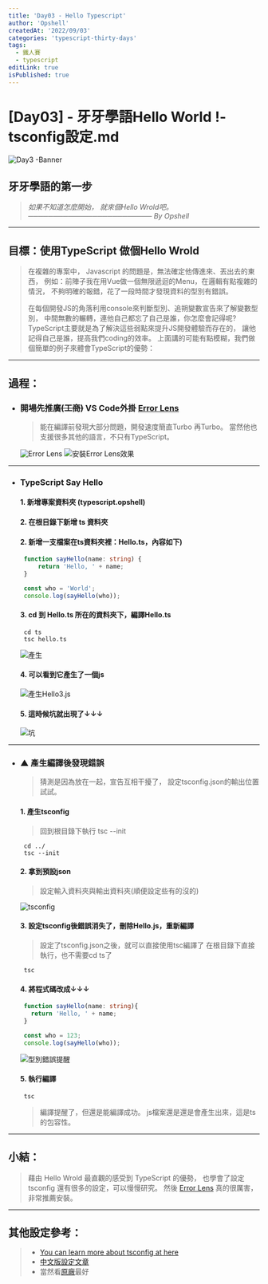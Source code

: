 ```yaml
---
title: 'Day03 - Hello Typescript'
author: 'Opshell'
createdAt: '2022/09/03'
categories: 'typescript-thirty-days'
tags:
  - 鐵人賽
  - typescript
editLink: true
isPublished: true
---
```


# [Day03] - 牙牙學語Hello World !- tsconfig設定.md
![Day3 -Banner](https://ithelp.ithome.com.tw/upload/images/20220903/20109918d6a3eWnlKC.jpg)

## 牙牙學語的第一步
   > *如果不知道怎麼開始，*
   > *就來個Hello Wrold吧。*
   > *───────────────────────── By Opshell*

---
## 目標：使用TypeScript 做個Hello Wrold
   > 在複雜的專案中， Javascript 的問題是，無法確定他傳進來、丟出去的東西，
   > 例如：前陣子我在用Vue做一個無限遞迴的Menu，在邏輯有點複雜的情況，
   > 不夠明確的報錯，花了一段時間才發現資料的型別有錯誤。
   >
   > 在每個開發JS的角落利用console來判斷型別、追朔變數宣告來了解變數型別，
   > 中間無數的輾轉，連他自己都忘了自己是誰，你怎麼會記得呢?
   > TypeScript主要就是為了解決這些弱點來提升JS開發體驗而存在的，
   > 讓他記得自己是誰，提高我們coding的效率。
   > 上面講的可能有點模糊，我們做個簡單的例子來體會TypeScript的優勢：

---
## 過程：
- ### 開場先推廣~~(工商)~~ VS Code外掛 [Error Lens](https://marketplace.visualstudio.com/items?itemName=usernamehw.errorlens)
   > 能在編譯前發現大部分問題，開發速度簡直Turbo 再Turbo。
   > 當然他也支援很多其他的語言，不只有TypeScript。

   ![Error Lens](https://ithelp.ithome.com.tw/upload/images/20220903/20109918ukMKslGamN.png)
   ![安裝Error Lens效果](https://ithelp.ithome.com.tw/upload/images/20220903/20109918p5664Jjdfs.png)

---
- ### TypeScript Say Hello
   #### 1. 新增專案資料夾 (typescript.opshell)
   #### 2. 在根目錄下新增 ts 資料夾
   #### 2. 新增一支檔案在ts資料夾裡：Hello.ts，內容如下)
   ```typescript
    function sayHello(name: string) {
        return 'Hello, ' + name;
    }

    const who = 'World';
    console.log(sayHello(who));
   ```

   #### 3. cd 到 Hello.ts 所在的資料夾下，編譯Hello.ts
   ```
    cd ts
    tsc hello.ts
   ```

   ![產生](https://ithelp.ithome.com.tw/upload/images/20220903/20109918KIuiCZmgbu.png)

   #### 4. 可以看到它產生了一個js

   ![產生Hello3.js](https://ithelp.ithome.com.tw/upload/images/20220903/20109918MhcZkzZdi3.png)

   #### 5. 這時候坑就出現了↓↓↓

   ![坑](https://ithelp.ithome.com.tw/upload/images/20220903/20109918DWhqkkXznT.png)

---
- ### ▲ 產生編譯後發現錯誤
   > 猜測是因為放在一起，宣告互相干擾了，
   > 設定tsconfig.json的輸出位置試試。
   #### 1. 產生tsconfig
   > 回到根目錄下執行 tsc --init
   ```
    cd ../
    tsc --init
   ```

   #### 2. 拿到預設json
   > 設定輸入資料夾與輸出資料夾(順便設定些有的沒的)

   ![tsconfig](https://ithelp.ithome.com.tw/upload/images/20220903/20109918Mi6cwZm4eZ.png)

   #### 3. 設定tsconfig後錯誤消失了，刪除Hello.js，重新編譯
   > 設定了tsconfig.json之後，就可以直接使用tsc編譯了
   > 在根目錄下直接執行，也不需要cd ts了
   ```
    tsc
   ```

   #### 4. 將程式碼改成↓↓↓
   ```TypeScript
    function sayHello(name: string){
      return 'Hello, ' + name;
    }

    const who = 123;
    console.log(sayHello(who));
   ```

   ![型別錯誤提醒](https://ithelp.ithome.com.tw/upload/images/20220903/20109918aX6oACMETr.png)

   #### 5. 執行編譯
   ```
    tsc
   ```
   > 編譯提醒了，但還是能編譯成功。
   > js檔案還是還是會產生出來，這是ts的包容性。

---
## 小結：
   > 藉由 Hello Wrold 最直觀的感受到 TypeScript 的優勢，
   > 也學會了設定 tsconfig 還有很多的設定，可以慢慢研究。
   > 然後 [Error Lens](https://marketplace.visualstudio.com/items?itemName=usernamehw.errorlens) 真的很厲害，非常推薦安裝。

---
## 其他設定參考：
   > - [You can learn more about tsconfig at here](https://aka.ms/tsconfig)
   > - [中文版設定文章](https://iter01.com/469726.html)
   > - 當然看[原廠](https://www.typescriptlang.org/tsconfig#exactOptionalPropertyTypes)最好
